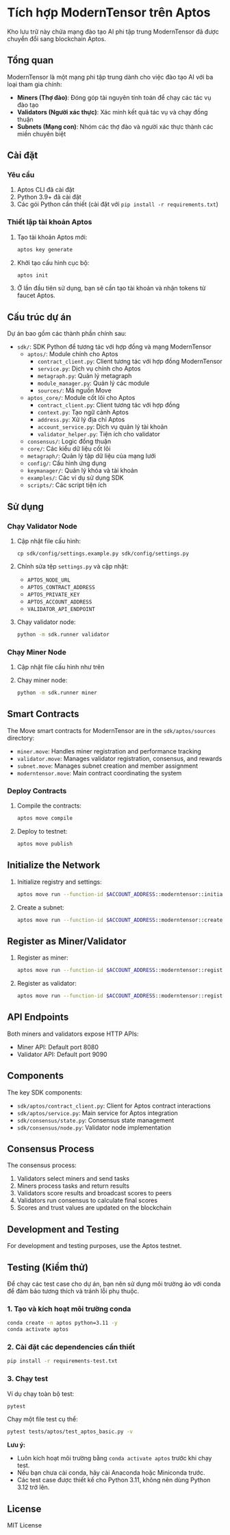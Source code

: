 # Tích hợp ModernTensor trên Aptos

Kho lưu trữ này chứa mạng đào tạo AI phi tập trung ModernTensor đã được chuyển đổi sang blockchain Aptos.

## Tổng quan

ModernTensor là một mạng phi tập trung dành cho việc đào tạo AI với ba loại tham gia chính:
- **Miners (Thợ đào)**: Đóng góp tài nguyên tính toán để chạy các tác vụ đào tạo
- **Validators (Người xác thực)**: Xác minh kết quả tác vụ và chạy đồng thuận
- **Subnets (Mạng con)**: Nhóm các thợ đào và người xác thực thành các miền chuyên biệt

## Cài đặt

### Yêu cầu

1. Aptos CLI đã cài đặt
2. Python 3.9+ đã cài đặt
3. Các gói Python cần thiết (cài đặt với `pip install -r requirements.txt`)

### Thiết lập tài khoản Aptos

1. Tạo tài khoản Aptos mới:
   ```bash
   aptos key generate
   ```

2. Khởi tạo cấu hình cục bộ:
   ```bash
   aptos init
   ```

3. Ở lần đầu tiên sử dụng, bạn sẽ cần tạo tài khoản và nhận tokens từ faucet Aptos.

## Cấu trúc dự án

Dự án bao gồm các thành phần chính sau:

- `sdk/`: SDK Python để tương tác với hợp đồng và mạng ModernTensor
  - `aptos/`: Module chính cho Aptos
    - `contract_client.py`: Client tương tác với hợp đồng ModernTensor
    - `service.py`: Dịch vụ chính cho Aptos
    - `metagraph.py`: Quản lý metagraph
    - `module_manager.py`: Quản lý các module
    - `sources/`: Mã nguồn Move
  - `aptos_core/`: Module cốt lõi cho Aptos
    - `contract_client.py`: Client tương tác với hợp đồng
    - `context.py`: Tạo ngữ cảnh Aptos
    - `address.py`: Xử lý địa chỉ Aptos
    - `account_service.py`: Dịch vụ quản lý tài khoản
    - `validator_helper.py`: Tiện ích cho validator
  - `consensus/`: Logic đồng thuận
  - `core/`: Các kiểu dữ liệu cốt lõi
  - `metagraph/`: Quản lý tập dữ liệu của mạng lưới
  - `config/`: Cấu hình ứng dụng
  - `keymanager/`: Quản lý khóa và tài khoản
  - `examples/`: Các ví dụ sử dụng SDK
  - `scripts/`: Các script tiện ích

## Sử dụng

### Chạy Validator Node

1. Cập nhật file cấu hình:
   ```
   cp sdk/config/settings.example.py sdk/config/settings.py
   ```

2. Chỉnh sửa tệp `settings.py` và cập nhật:
   - `APTOS_NODE_URL`
   - `APTOS_CONTRACT_ADDRESS` 
   - `APTOS_PRIVATE_KEY`
   - `APTOS_ACCOUNT_ADDRESS`
   - `VALIDATOR_API_ENDPOINT`

3. Chạy validator node:
   ```bash
   python -m sdk.runner validator
   ```

### Chạy Miner Node

1. Cập nhật file cấu hình như trên

2. Chạy miner node:
   ```bash
   python -m sdk.runner miner
   ```

## Smart Contracts

The Move smart contracts for ModernTensor are in the `sdk/aptos/sources` directory:

- `miner.move`: Handles miner registration and performance tracking
- `validator.move`: Manages validator registration, consensus, and rewards
- `subnet.move`: Manages subnet creation and member assignment
- `moderntensor.move`: Main contract coordinating the system

### Deploy Contracts

1. Compile the contracts:
   ```bash
   aptos move compile
   ```

2. Deploy to testnet:
   ```bash
   aptos move publish
   ```

## Initialize the Network

1. Initialize registry and settings:
   ```bash
   aptos move run --function-id $ACCOUNT_ADDRESS::moderntensor::initialize
   ```

2. Create a subnet:
   ```bash
   aptos move run --function-id $ACCOUNT_ADDRESS::moderntensor::create_subnet --args u64:1
   ```

## Register as Miner/Validator

1. Register as miner:
   ```bash
   aptos move run --function-id $ACCOUNT_ADDRESS::moderntensor::register_miner --args u64:1 string:http://your-miner-endpoint.com
   ```

2. Register as validator:
   ```bash
   aptos move run --function-id $ACCOUNT_ADDRESS::moderntensor::register_validator --args u64:1 string:http://your-validator-endpoint.com
   ```

## API Endpoints

Both miners and validators expose HTTP APIs:

- Miner API: Default port 8080
- Validator API: Default port 9090

## Components

The key SDK components:

- `sdk/aptos/contract_client.py`: Client for Aptos contract interactions
- `sdk/aptos/service.py`: Main service for Aptos integration
- `sdk/consensus/state.py`: Consensus state management
- `sdk/consensus/node.py`: Validator node implementation

## Consensus Process

The consensus process:

1. Validators select miners and send tasks
2. Miners process tasks and return results
3. Validators score results and broadcast scores to peers
4. Validators run consensus to calculate final scores
5. Scores and trust values are updated on the blockchain

## Development and Testing

For development and testing purposes, use the Aptos testnet.

## Testing (Kiểm thử)

Để chạy các test case cho dự án, bạn nên sử dụng môi trường ảo với conda để đảm bảo tương thích và tránh lỗi phụ thuộc.

### 1. Tạo và kích hoạt môi trường conda

```bash
conda create -n aptos python=3.11 -y
conda activate aptos
```

### 2. Cài đặt các dependencies cần thiết

```bash
pip install -r requirements-test.txt
```

### 3. Chạy test

Ví dụ chạy toàn bộ test:
```bash
pytest
```

Chạy một file test cụ thể:
```bash
pytest tests/aptos/test_aptos_basic.py -v
```

**Lưu ý:**
- Luôn kích hoạt môi trường bằng `conda activate aptos` trước khi chạy test.
- Nếu bạn chưa cài conda, hãy cài Anaconda hoặc Miniconda trước.
- Các test case được thiết kế cho Python 3.11, không nên dùng Python 3.12 trở lên.

## License

MIT License 